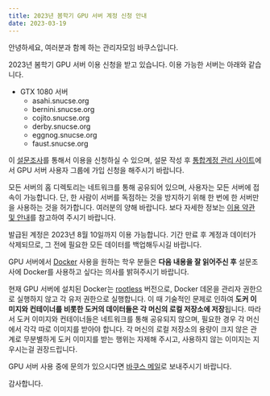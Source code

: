 ```yaml
---
title: 2023년 봄학기 GPU 서버 계정 신청 안내
date: 2023-03-19
---
```


안녕하세요, 여러분과 함께 하는 관리자모임 바쿠스입니다.

2023년 봄학기 GPU 서버 이용 신청을 받고 있습니다. 이용 가능한 서버는 아래와 같습니다.

- GTX 1080 서버
  - asahi.snucse.org
  - bernini.snucse.org
  - cojito.snucse.org
  - derby.snucse.org
  - eggnog.snucse.org
  - faust.snucse.org

이 [설문조사]를 통해서 이용을 신청하실 수 있으며, 설문 작성 후 [통합계정 관리 사이트]에서 GPU 서버 사용자 그룹에 가입 신청을 해주시기 바랍니다.

모든 서버의 홈 디렉토리는 네트워크를 통해 공유되어 있으며, 사용자는 모든 서버에 접속이 가능합니다. 단, 한 사람이 서버를 독점하는 것을 방지하기 위해 한 번에 한 서버만을 사용하는 것을 허가합니다. 여러분의 양해 바랍니다. 보다 자세한 정보는 [이용 약관 및 안내]를 참고하여 주시기 바랍니다.

발급된 계정은 2023년 8월 10일까지 이용 가능합니다. 기간 만료 후 계정과 데이터가 삭제되므로, 그 전에 필요한 모든 데이터를 백업해두시길 바랍니다.

GPU 서버에서 [Docker] 사용을 원하는 학우 분들은 **다음 내용을 잘 읽어주신 후** 설문조사에 Docker를 사용하고 싶다는 의사를 밝혀주시기 바랍니다.

현재 GPU 서버에 설치된 Docker는 [rootless] 버전으로, Docker 데몬을 관리자 권한으로 실행하지 않고 각 유저 권한으로 실행합니다. 이 때 기술적인 문제로 인하여 **도커 이미지와 컨테이너를 비롯한 도커의 데이터들은 각 머신의 로컬 저장소에 저장**됩니다. 따라서 도커 이미지와 컨테이너들은 네트워크를 통해 공유되지 않으며, 필요한 경우 각 머신에서 각각 따로 이미지를 받아야 합니다. 각 머신의 로컬 저장소의 용량이 크지 않은 관계로 무분별하게 도커 이미지를 받는 행위는 자제해 주시고, 사용하지 않는 이미지는 지우시는걸 권장드립니다.

GPU 서버 사용 중에 문의가 있으시다면 [바쿠스 메일]로 보내주시기 바랍니다.

감사합니다.

[설문조사]: https://forms.gle/khiVtkL6vJjwsRRR6
[통합계정 관리 사이트]: https://id.snucse.org/group
[이용 약관 및 안내]: https://bacchus.snucse.org/etc/gpu-server-user-agreement/
[Docker]: https://docs.docker.com/get-started/overview/
[rootless]: https://docs.docker.com/engine/security/rootless/
[바쿠스 메일]: mailto:contact@bacchus.snucse.org
